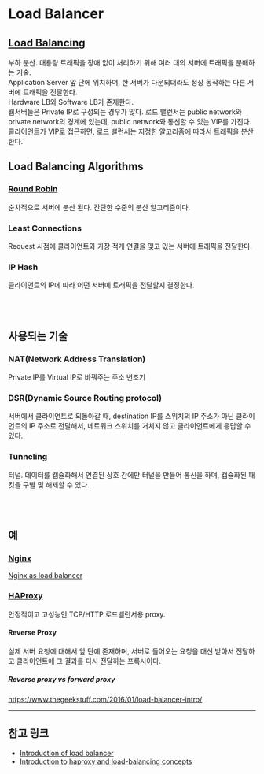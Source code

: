 # Load Balancer

## [Load Balancing](https://en.wikipedia.org/wiki/Load_balancing_(computing))
부하 분산. 대용량 트래픽을 장애 없이 처리하기 위해 여러 대의 서버에 트래픽을 분배하는 기술.<br/>
Application Server 앞 단에 위치하며, 한 서버가 다운되더라도 정상 동작하는 다른 서버에 트래픽을 전달한다.<br/>
Hardware LB와 Software LB가 존재한다.<br/>
웹서버들은 Private IP로 구성되는 경우가 많다. 로드 밸런서는 public network와 private network의 경계에 있는데, public network와 통신할 수 있는 VIP를 가진다.클라이언트가 VIP로 접근하면, 로드 밸런서는 지정한 알고리즘에 따라서 트래픽을 분산한다.<br/>


## Load Balancing Algorithms
### [Round Robin](https://www.nginx.com/resources/glossary/round-robin-load-balancing/)
순차적으로 서버에 분산 된다.
간단한 수준의 분산 알고리즘이다.

### Least Connections
Request 시점에 클라이언트와 가장 적게 연결을 맺고 있는 서버에 트래픽을 전달한다.

### IP Hash
클라이언트의 IP에 따라 어떤 서버에 트래픽을 전달할지 결정한다.

<br/><br/>

## 사용되는 기술
### NAT(Network Address Translation)
Private IP를 Virtual IP로 바꿔주는 주소 변조기

### DSR(Dynamic Source Routing protocol)
서버에서 클라이언트로 되돌아갈 때, destination IP를 스위치의 IP 주소가 아닌 클라이언트의 IP 주소로 전달해서, 네트워크 스위치를 거치지 않고 클라이언트에게 응답할 수 있다.

### Tunneling
터널. 데이터를 캡슐화해서 연결된 상호 간에만 터널을 만들어 통신을 하며, 캡슐화된 패킷을 구별 및 해제할 수 있다.

<br/><br/>
## 예
### [Nginx](http://nginx.org/)
[Nginx as load balancer](http://nginx.org/en/docs/http/load_balancing.html)

### [HAProxy](http://www.haproxy.org/)
안정적이고 고성능인 TCP/HTTP 로드밸런서용 proxy.

#### Reverse Proxy
실제 서버 요청에 대해서 앞 단에 존재하며, 서버로 들어오는 요청을 대신 받아서 전달하고 클라이언트에 그 결과를 다시 전달하는 프록시이다.
##### Reverse proxy vs forward proxy
https://www.thegeekstuff.com/2016/01/load-balancer-intro/

<hr/>

## 참고 링크
- [Introduction of load balancer](https://www.thegeekstuff.com/2016/01/load-balancer-intro/)
- [Introduction to haproxy and load-balancing concepts](https://www.digitalocean.com/community/tutorials/an-introduction-to-haproxy-and-load-balancing-concepts)
